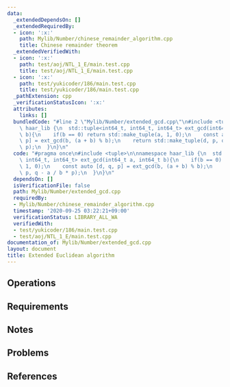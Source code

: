 ```yaml
---
data:
  _extendedDependsOn: []
  _extendedRequiredBy:
  - icon: ':x:'
    path: Mylib/Number/chinese_remainder_algorithm.cpp
    title: Chinese remainder theorem
  _extendedVerifiedWith:
  - icon: ':x:'
    path: test/aoj/NTL_1_E/main.test.cpp
    title: test/aoj/NTL_1_E/main.test.cpp
  - icon: ':x:'
    path: test/yukicoder/186/main.test.cpp
    title: test/yukicoder/186/main.test.cpp
  _pathExtension: cpp
  _verificationStatusIcon: ':x:'
  attributes:
    links: []
  bundledCode: "#line 2 \"Mylib/Number/extended_gcd.cpp\"\n#include <tuple>\n\nnamespace\
    \ haar_lib {\n  std::tuple<int64_t, int64_t, int64_t> ext_gcd(int64_t a, int64_t\
    \ b){\n    if(b == 0) return std::make_tuple(a, 1, 0);\n    const auto [d, q,\
    \ p] = ext_gcd(b, (a + b) % b);\n    return std::make_tuple(d, p, q - a / b *\
    \ p);\n  }\n}\n"
  code: "#pragma once\n#include <tuple>\n\nnamespace haar_lib {\n  std::tuple<int64_t,\
    \ int64_t, int64_t> ext_gcd(int64_t a, int64_t b){\n    if(b == 0) return std::make_tuple(a,\
    \ 1, 0);\n    const auto [d, q, p] = ext_gcd(b, (a + b) % b);\n    return std::make_tuple(d,\
    \ p, q - a / b * p);\n  }\n}\n"
  dependsOn: []
  isVerificationFile: false
  path: Mylib/Number/extended_gcd.cpp
  requiredBy:
  - Mylib/Number/chinese_remainder_algorithm.cpp
  timestamp: '2020-09-25 03:22:21+09:00'
  verificationStatus: LIBRARY_ALL_WA
  verifiedWith:
  - test/yukicoder/186/main.test.cpp
  - test/aoj/NTL_1_E/main.test.cpp
documentation_of: Mylib/Number/extended_gcd.cpp
layout: document
title: Extended Euclidean algorithm
---
```


## Operations

## Requirements

## Notes

## Problems

## References
